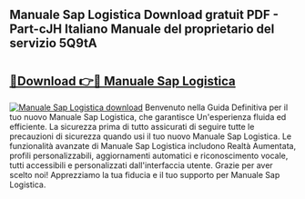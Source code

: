 ## Manuale Sap Logistica Download gratuit PDF - Part-cJH Italiano Manuale del proprietario del servizio 5Q9tA

# <h2><a href="http://dfa3qp.blite.top/?on=Manuale+Sap+Logistica">🔗Download 👉🔴 Manuale Sap Logistica</a></h2>

[![Manuale Sap Logistica download](https://i.imgur.com/lujVjoI.png)](http://dfa3qp.blite.top/?on=Manuale+Sap+Logistica)
Benvenuto nella Guida Definitiva per il tuo nuovo Manuale Sap Logistica, che garantisce Un'esperienza fluida ed efficiente. La sicurezza prima di tutto assicurati di seguire tutte le precauzioni di sicurezza quando usi il tuo nuovo Manuale Sap Logistica. Le funzionalità avanzate di Manuale Sap Logistica includono Realtà Aumentata, profili personalizzabili, aggiornamenti automatici e riconoscimento vocale, tutti accessibili e personalizzati dall'interfaccia utente. Grazie per aver scelto noi! Apprezziamo la tua fiducia e il tuo supporto per Manuale Sap Logistica.
